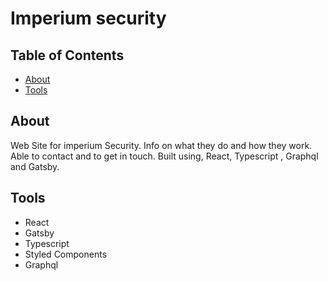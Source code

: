 # Imperium security

## Table of Contents

* [About](#about)
* [Tools](#tools)

## About <a name = "about"></a>

Web Site for imperium Security. Info on what they do and how they work. Able to contact and to get in touch. Built using, React, Typescript , Graphql and Gatsby.

## Tools <a name = "tools"></a>

* React
* Gatsby
* Typescript
* Styled Components
* Graphql

